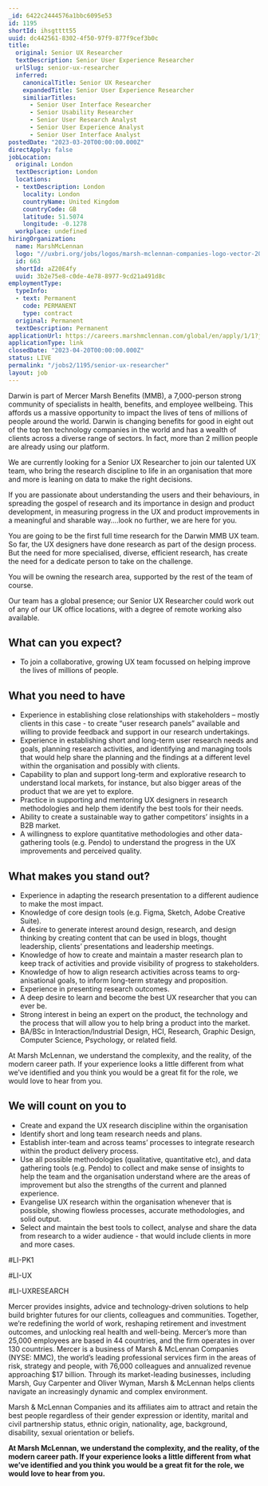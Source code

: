 ```yaml
---
_id: 6422c2444576a1bbc6095e53
id: 1195
shortId: ihsgtttt55
uuid: dc442561-8302-4f50-97f9-877f9cef3b0c
title:
  original: Senior UX Researcher
  textDescription: Senior User Experience Researcher
  urlSlug: senior-ux-researcher
  inferred:
    canonicalTitle: Senior UX Researcher
    expandedTitle: Senior User Experience Researcher
    similiarTitles: 
      - Senior User Interface Researcher
      - Senior Usability Researcher
      - Senior User Research Analyst
      - Senior User Experience Analyst
      - Senior User Interface Analyst
postedDate: "2023-03-20T00:00:00.000Z"
directApply: false
jobLocation:
  original: London
  textDescription: London
  locations:
  - textDescription: London
    locality: London
    countryName: United Kingdom
    countryCode: GB
    latitude: 51.5074
    longitude: -0.1278
  workplace: undefined
hiringOrganization:
  name: MarshMcLennan
  logo: "//uxbri.org/jobs/logos/marsh-mclennan-companies-logo-vector-2021.svg"
  id: 663
  shortId: aZ20E4fy
  uuid: 3b2e75e8-c0de-4e78-8977-9cd21a491d8c
employmentType:
  typeInfo:
  - text: Permanent
    code: PERMANENT
    type: contract
  original: Permanent
  textDescription: Permanent
applicationUrl: https://careers.marshmclennan.com/global/en/apply/1/1?jobSeqNo=MAMCGLOBALR223499EXTERNALENGLOBAL
applicationType: link
closedDate: "2023-04-20T00:00:00.000Z"
status: LIVE
permalink: "/jobs2/1195/senior-ux-researcher"
layout: job
---
```

<p>Darwin is part of Mercer Marsh Benefits (MMB), a 7,000-person strong community of specialists in health, benefits, and employee wellbeing. This affords us a massive opportunity to impact the lives of tens of millions of people around the world. Darwin is changing benefits for good in eight out of the top ten technology companies in the world and has a wealth of clients across a diverse range of sectors. In fact, more than 2 million people are already using our platform.</p>
<p>We are currently looking for a Senior UX Researcher to join our talented UX team, who bring the research discipline to life in an organisation that more and more is leaning on data to make the right decisions.</p>
<p>If you are passionate about understanding the users and their behaviours, in spreading the gospel of research and its importance in design and product development, in measuring progress in the UX and product improvements in a meaningful and sharable way….look no further, we are here for you.</p>
<p>You are going to be the first full time research for the Darwin MMB UX team. So far, the UX designers have done research as part of the design process. But the need for more specialised, diverse, efficient research, has create the need for a dedicate person to take on the challenge.</p>
<p>You will be owning the research area, supported by the rest of the team of course.</p>
<p>Our team has a global presence; our Senior UX Researcher could work out of any of our UK office locations, with a degree of remote working also available.</p>
<h2 id="what-can-you-expect">What can you expect?</h2>
<ul>
<li>To join a collaborative, growing UX team focussed on helping improve the lives of millions of people.</li>
</ul>
<h2 id="what-you-need-to-have">What you need to have</h2>
<ul>
<li>Experience in establishing close relationships with stakeholders – mostly clients in this case - to create “user research panels” available and willing to provide feedback and support in our research undertakings.</li>
<li>Experience in establishing short and long-term user research needs and goals, planning research activities, and identifying and managing tools that would help share the planning and the findings at a different level within the organisation and possibly with clients.</li>
<li>Capability to plan and support long-term and explorative research to understand local markets, for instance, but also bigger areas of the product that we are yet to explore.</li>
<li>Practice in supporting and mentoring UX designers in research methodologies and help them identify the best tools for their needs.</li>
<li>Ability to create a sustainable way to gather competitors’ insights in a B2B market.</li>
<li>A willingness to explore quantitative methodologies and other data-gathering tools (e.g. Pendo) to understand the progress in the UX improvements and perceived quality.</li>
</ul>
<h2 id="what-makes-you-stand-out">What makes you stand out?</h2>
<ul>
<li>Experience in adapting the research presentation to a different audience to make the most impact.</li>
<li>Knowledge of core design tools (e.g. Figma, Sketch, Adobe Creative Suite).</li>
<li>A desire to generate interest around design, research, and design thinking by creating content that can be used in blogs, thought leadership, clients’ presentations and leadership meetings.</li>
<li>Knowledge of how to create and maintain a master research plan to keep track of activities and provide visibility of progress to stakeholders.</li>
<li>Knowledge of how to align research activities across teams to org­anisational goals, to inform long-term strategy and proposition.</li>
<li>Experience in presenting research outcomes.</li>
<li>A deep desire to learn and become the best UX researcher that you can ever be.</li>
<li>Strong interest in being an expert on the product, the technology and the process that will allow you to help bring a product into the market.</li>
<li>BA/BSc in Interaction/Industrial Design, HCI, Research, Graphic Design, Computer Science, Psychology, or related field.</li>
</ul>
<p>At Marsh McLennan, we understand the complexity, and the reality, of the modern career path. If your experience looks a little different from what we’ve identified and you think you would be a great fit for the role, we would love to hear from you.</p>
<h2 id="we-will-count-on-you-to">We will count on you to</h2>
<ul>
<li>Create and expand the UX research discipline within the organisation</li>
<li>Identify short and long team research needs and plans.</li>
<li>Establish inter-team and across teams’ processes to integrate research within the product delivery process.</li>
<li>Use all possible methodologies (qualitative, quantitative etc), and data gathering tools (e.g. Pendo) to collect and make sense of insights to help the team and the organisation understand where are the areas of improvement but also the strengths of the current and planned experience.</li>
<li>Evangelise UX research within the organisation whenever that is possible, showing flowless processes, accurate methodologies, and solid output.</li>
<li>Select and maintain the best tools to collect, analyse and share the data from research to a wider audience - that would include clients in more and more cases.</li>
</ul>
<p>#LI-PK1</p>
<p>#LI-UX</p>
<p>#LI-UXRESEARCH</p>
<p>Mercer provides insights, advice and technology-driven solutions to help build brighter futures for our clients, colleagues and communities. Together, we’re redefining the world of work, reshaping retirement and investment outcomes, and unlocking real health and well-being. Mercer’s more than 25,000 employees are based in 44 countries, and the firm operates in over 130 countries. Mercer is a business of Marsh &amp; McLennan Companies (NYSE: MMC), the world’s leading professional services firm in the areas of risk, strategy and people, with 76,000 colleagues and annualized revenue approaching $17 billion. Through its market-leading businesses, including Marsh, Guy Carpenter and Oliver Wyman, Marsh &amp; McLennan helps clients navigate an increasingly dynamic and complex environment. </p>
<p>Marsh &amp; McLennan Companies and its affiliates aim to attract and retain the best people regardless of their gender expression or identity, marital and civil partnership status, ethnic origin, nationality, age, background, disability, sexual orientation or beliefs.</p>
<p><strong>At Marsh McLennan, we understand the complexity, and the reality, of the modern career path. If your experience looks a little different from what we’ve identified and you think you would be a great fit for the role, we would love to hear from you.</strong></p>

